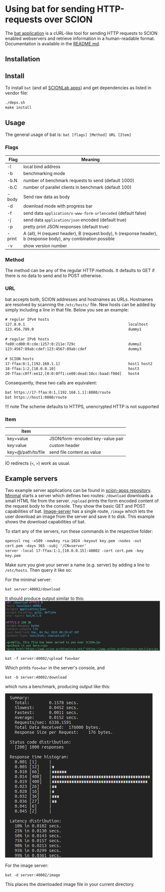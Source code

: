 
# Using bat for sending HTTP-requests over SCION

The [bat application](https://github.com/netsec-ethz/scion-apps/) is a cURL-like tool for sending HTTP requests to SCION enabled webservers and retrieve information in a human-readable format. Documentation is available in the [README.md](https://github.com/netsec-ethz/scion-apps/blob/master/bat/README.md).

## Installation

## Install

To install `bat` (and all [SCIONLab apps](https://github.com/netsec-ethz/scion-apps)) and get dependencies as listed in vendor file:
```shell
./deps.sh
make install
```

## Usage

The general usage of bat is: `bat [flags] [Method] URL [Item]`

### Flags

| Flag   | Meaning                                                                                                         |
| ------ | --------------------------------------------------------------------------------------------------------------- |
| -l     | local bind address                                                                                              |
| -b     | benchmarking mode                                                                                               |
| -b.N   | number of benchmark requests to send (default 1000)                                                             |
| -b.C   | number of parallel clients in benchmark (default 100)                                                           |
| -body  | Send raw data as body                                                                                           |
| -d     | download mode with progress bar                                                                                 |
| -f     | send data `application/x-www-form-urlencoded` (default false)                                                   |
| -j     | send data `application/json` encoded (default true)                                                             |
| -p     | pretty print JSON responses (default true)                                                                      |
| -print | A (all), H (request header), B (request body), h (response header), b (response body), any combination possible |
| -v     | show version number                                                                                             |

### Method

The method can be any of the regular HTTP methods. It defaults to GET if there is no data to send and to POST otherwise.

### URL

bat accepts both, SCION addresses and hostnames as URLs. Hostnames are resolved by scanning the `/etc/hosts/` file. New hosts can be added by simply including a line in that file.
Below you see an example:

```
# regular IPv4 hosts
127.0.0.1                                               localhost
123.456.789.0                                           dummy1

# regular IPv6 hosts
fe80:cd00:0:cde:1257:0:211e:729c                        dummy2
123:4567:89ab:cdef:123:4567:89ab:cdef                   dummy3

# SCION hosts
17-ffaa:0:1,[192.168.1.1]                               host1 host2
18-ffaa:1:2,[10.0.8.10]	                                host3
20-ffaa:c0ff:ee12,[0:0:0ff1:ce00:dead:10cc:baad:f00d]   host4
```

Consequently, these two calls are equivalent:

```
bat https://17-ffaa:0:1,[192.168.1.1]:8080/route
bat https://host1:8080/route
```

!!! note
    The scheme defaults to HTTPS, unencrypted HTTP is not supported

### Item

| Item               |                                  |
| ------------------ | -------------------------------- |
| key=value          | JSON/form-encoded key-value pair |
| key:value          | custom header                    |
| key=@/path/to/file | send file content as value       |

IO redirects (`<`, `>`) work as usual.

## Example servers

Two example server applications can be found in [scion-apps repository](https://github.com/netsec-ethz/scion-apps/tree/master/lib/shttp/examples).
[Minimal](https://github.com/netsec-ethz/scion-apps/tree/master/lib/shttp/examples/minimal) starts a server which defines two routes: `/download` downloads a small HTML file from the server. `/upload` prints the form encoded content of the request body to the console. They show the basic GET and POST capabilities of bat.
[Image-server](https://github.com/netsec-ethz/scion-apps/tree/master/lib/shttp/examples/image_server) has a single route, `/image` which lets the user download an image from the server and save it to disk. This example shows the download capabilities of bat.

To start any of the servers, run these commands in the respective folder:

```shell
openssl req -x509 -newkey rsa:1024 -keyout key.pem -nodes -out cert.pem -days 365 -subj '/CN=server'
server -local 17-ffaa:1:1,[10.0.0.15]:40002 -cert cert.pem -key key.pem
```

Make sure you give your server a name (e.g. server) by adding a line to `/etc/hosts`.
Then query it like so:


For the minimal server:

```shell
bat server:40002/download
```

It should produce output similar to this:
![bat minimal server output](../images/bat_output.png)

```shell
bat -f server:40002/upload foo=bar
```

Which prints `foo=bar` in the server's console, and

```shell
bat -b server:40002/download
```

which runs a benchmark, producing output like this:

![bat benchmarking output](../images/bat_bench_output.png)


For the image server:

```shell
bat -d server:40002/image
```

This places the downloaded image file in your current directory.

